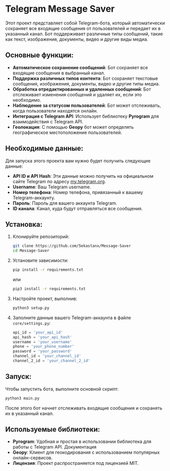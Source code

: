 # Telegram Message Saver
Этот проект представляет собой Telegram-бота, который автоматически сохраняет все входящие сообщения от пользователей и передает их в указанный канал. Бот поддерживает различные типы сообщений, такие как текст, изображения, документы, видео и другие виды медиа.

## Основные функции:
- **Автоматическое сохранение сообщений**: Бот сохраняет все входящие сообщения в выбранный канал.
- **Поддержка различных типов контента**: Бот сохраняет текстовые сообщения, изображения, документы, видео и другие типы медиа.
- **Обработка отредактированных и удаленных сообщений**: Бот отслеживает изменения сообщений и удаляет их, если это необходимо.
- **Наблюдение за статусом пользователей**: Бот может отслеживать, когда пользователи находятся онлайн.
- **Интеграция с Telegram API**: Использует библиотеку **Pyrogram** для взаимодействия с Telegram API.
- **Геолокация**: С помощью **Geopy** бот может определять географическое местоположение пользователей.

## Необходимые данные:
Для запуска этого проекта вам нужно будет получить следующие данные:
- **API ID и API Hash**: Эти данные можно получить на официальном сайте Telegram по адресу [my.telegram.org](https://my.telegram.org).
- **Username**: Ваш Telegram username.
- **Номер телефона**: Номер телефона, привязанный к вашему Telegram-аккаунту.
- **Пароль**: Пароль для вашего аккаунта Telegram.
- **ID канала**: Канал, куда будут отправляться все сообщения.

## Установка:
1. Клонируйте репозиторий:
    ```bash
    git clone https://github.com/5ekastanx/Message-Saver
    cd Message-Saver
    ```
2. Установите зависимости:
    ```bash
    pip install -r requirements.txt
    ```
    или
    ```bash
    pip3 install -r requirements.txt
    ```
3. Настройте проект, выполнив:
    ```bash
    python3 setup.py
    ```

4. Заполните данные вашего Telegram-аккаунта в файле `core/settings.py`:
    ```python
    api_id = 'your_api_id'
    api_hash = 'your_api_hash'
    username = 'your_username'
    phone = 'your_phone_number'
    password = 'your_password'
    channel_id = 'your_channel_id'
    channel_2_id = 'your_channel_2_id'
    ```

## Запуск:
Чтобы запустить бота, выполните основной скрипт:
```bash
python3 main.py
```
После этого бот начнет отслеживать входящие сообщения и сохранять их в указанный канал.

## Используемые библиотеки:
- **Pyrogram**: Удобная и простая в использовании библиотека для работы с Telegram API. Документация
- **Geopy**: Клиент для геокодирования с использованием популярных онлайн-сервисов.
- **Лицензия**: Проект распространяется под лицензией MIT.
